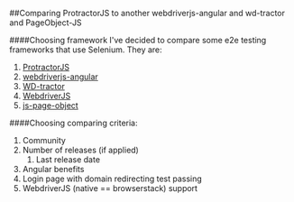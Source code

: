##Comparing ProtractorJS to another webdriverjs-angular and wd-tractor and PageObject-JS

####Choosing framework
I've decided to compare some e2e testing frameworks that use Selenium.
They are:
1. [ProtractorJS](https://github.com/angular/protractor)
2. [webdriverjs-angular](https://github.com/webdriverjs/webdriverjs-angular)
3. [WD-tractor](https://github.com/sebv/wd-tractor)
4. [WebdriverJS](https://code.google.com/p/selenium/wiki/WebDriverJs)
5. [js-page-object](https://github.com/jamesottaway/js-page-object)

####Choosing comparing criteria:
1. Community
2. Number of releases (if applied)
    1. Last release date
3. Angular benefits
4. Login page with domain redirecting test passing
5. WebdriverJS (native == browserstack) support